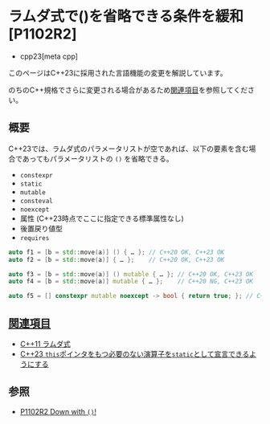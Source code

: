 # ラムダ式で()を省略できる条件を緩和 [P1102R2]
* cpp23[meta cpp]

<!-- start lang caution -->

このページはC++23に採用された言語機能の変更を解説しています。

のちのC++規格でさらに変更される場合があるため[関連項目](#relative-page)を参照してください。

<!-- last lang caution -->

## 概要
C++23では、ラムダ式のパラメータリストが空であれば、以下の要素を含む場合であってもパラメータリストの `()` を省略できる。

- `constexpr`
- `static`
- `mutable`
- `consteval`
- `noexcept`
- 属性 (C++23時点でここに指定できる標準属性なし)
- 後置戻り値型
- `requires`

```cpp
auto f1 = [b = std::move(a)] () { … }; // C++20 OK, C++23 OK
auto f2 = [b = std::move(a)] { … };    // C++20 OK, C++23 OK

auto f3 = [b = std::move(a)] () mutable { … }; // C++20 OK, C++23 OK
auto f4 = [b = std::move(a)] mutable { … };    // C++20 NG, C++23 OK

auto f5 = [] constexpr mutable noexcept -> bool { return true; }; // C++23 OK
```


## <a id="relative-page" href="#relative-page">関連項目</a>
- [C++11 ラムダ式](/lang/cpp11/lambda_expressions.md)
- [C++23 `this`ポインタをもつ必要のない演算子を`static`として宣言できるようにする](/lang/cpp23/static_operator.md)


## 参照
- [P1102R2 Down with `()`!](https://www.open-std.org/jtc1/sc22/wg21/docs/papers/2020/p1102r2.html)